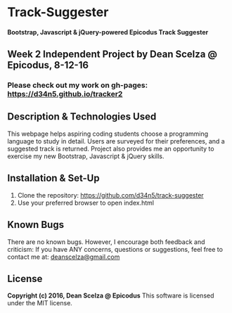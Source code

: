 # Track-Suggester #

#### Bootstrap, Javascript & jQuery-powered Epicodus Track Suggester ####

## Week 2 Independent Project by Dean Scelza @ Epicodus, 8-12-16 ##

### Please check out my work on gh-pages: https://d34n5.github.io/tracker2

## Description & Technologies Used
This webpage helps aspiring coding students choose a programming language to study in detail.  Users are surveyed for their preferences, and a suggested track is returned.  Project also provides me an opportunity to exercise my new Bootstrap, Javascript & jQuery skills.

## Installation & Set-Up
1. Clone the repository: https://github.com/d34n5/track-suggester
2. Use your preferred browser to open index.html

## Known Bugs
There are no known bugs.  However, I encourage both feedback and criticism: If you have ANY concerns, questions or suggestions, feel free to contact me at:  deanscelza@gmail.com

## License
**Copyright (c) 2016, Dean Scelza @ Epicodus**
This software is licensed under the MIT license.
